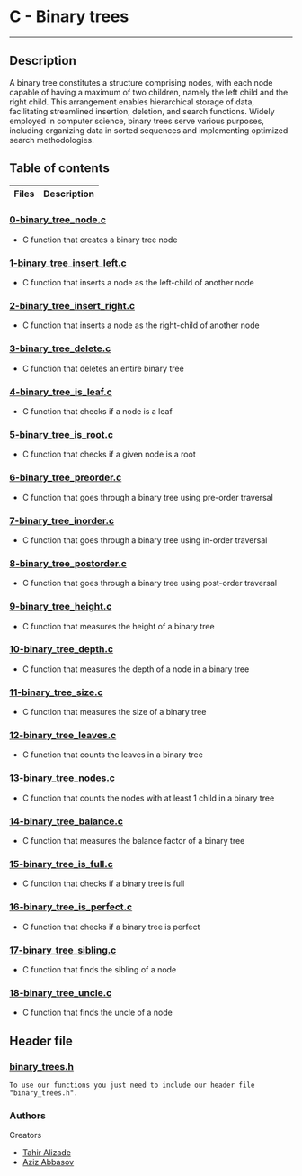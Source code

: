 # C - Binary trees
<hr>

## Description
A binary tree constitutes a structure comprising nodes, with each node capable of having a maximum of two children, namely the left child and the right child. This arrangement enables hierarchical storage of data, facilitating streamlined insertion, deletion, and search functions. Widely employed in computer science, binary trees serve various purposes, including organizing data in sorted sequences and implementing optimized search methodologies.

## Table of contents
Files | Description
----- | -----------
### [0-binary_tree_node.c](./0-binary_tree_node.c) 
* C function that creates a binary tree node
### [1-binary_tree_insert_left.c](./1-binary_tree_insert_left.c)
* C function that inserts a node as the left-child of another node
### [2-binary_tree_insert_right.c](./2-binary_tree_insert_right.c)
* C function that inserts a node as the right-child of another node
### [3-binary_tree_delete.c](./3-binary_tree_delete.c)
* C function that deletes an entire binary tree
### [4-binary_tree_is_leaf.c](./4-binary_tree_is_leaf.c)
* C function that checks if a node is a leaf
### [5-binary_tree_is_root.c](./5-binary_tree_is_root.c)
* C function that checks if a given node is a root
### [6-binary_tree_preorder.c](./6-binary_tree_preorder.c)
* C function that goes through a binary tree using pre-order traversal
### [7-binary_tree_inorder.c](./7-binary_tree_inorder.c)
* C function that goes through a binary tree using in-order traversal
### [8-binary_tree_postorder.c](./8-binary_tree_postorder.c)
* C function that goes through a binary tree using post-order traversal
### [9-binary_tree_height.c](./9-binary_tree_height.c)
* C function that measures the height of a binary tree
### [10-binary_tree_depth.c](./10-binary_tree_depth.c)
* C function that measures the depth of a node in a binary tree
### [11-binary_tree_size.c](./11-binary_tree_size.c)
* C function that measures the size of a binary tree
### [12-binary_tree_leaves.c](./12-binary_tree_leaves.c)
* C function that counts the leaves in a binary tree
### [13-binary_tree_nodes.c](./13-binary_tree_nodes.c)
* C function that counts the nodes with at least 1 child in a binary tree
### [14-binary_tree_balance.c](./14-binary_tree_balance.c)
* C function that measures the balance factor of a binary tree
### [15-binary_tree_is_full.c](./15-binary_tree_is_full.c)
* C function that checks if a binary tree is full
### [16-binary_tree_is_perfect.c](./16-binary_tree_is_perfect.c)
* C function that checks if a binary tree is perfect
### [17-binary_tree_sibling.c](./17-binary_tree_sibling.c)
* C function that finds the sibling of a node
### [18-binary_tree_uncle.c](./18-binary_tree_uncle.c)
* C function that finds the uncle of a node

## Header file
### [binary_trees.h](./binary_trees.h) 
```
To use our functions you just need to include our header file "binary_trees.h".
```

### Authors
Creators
* [Tahir Alizade](https://github.com/jamesbondie)
* [Aziz Abbasov](https://github.com/Az1z67)
